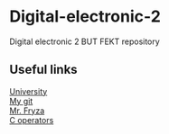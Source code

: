 # Digital-electronic-2
Digital electronic 2 BUT FEKT repository

## Useful links

[University](https://www.vut.cz/)  
[My git](https://github.com/Dan5049)  
[Mr. Fryza](https://github.com//tomas-fryza)  
[C operators](https://www.tutorialspoint.com/cprogramming/c_operators.htm)

